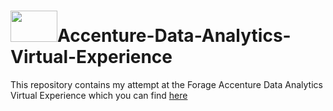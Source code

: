 # <img src = "https://user-images.githubusercontent.com/94797745/147686878-c7225224-ba81-4588-9943-5714de8234be.png" width = "75" height = "50">Accenture-Data-Analytics-Virtual-Experience

This repository contains my attempt at the Forage Accenture Data Analytics Virtual Experience which you can find [here](https://www.theforage.com/virtual-internships/hzmoNKtzvAzXsEqx8?ref=BZQQCdM8NoSBPX3aj/ "here title")
